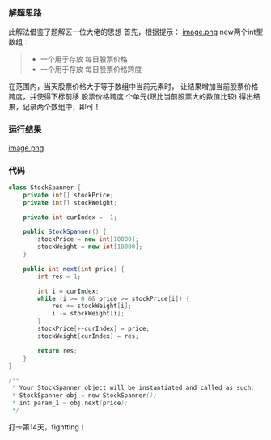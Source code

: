 ### 解题思路
此解法借鉴了题解区一位大佬的思想
首先，根据提示：
 [image.png](https://pic.leetcode-cn.com/74d09d01c9f3b57959cbc36d6a3cce09576db0297a9a06bd710ebfe8d4d468ca-image.png)
new两个int型数组：
>- 一个用于存放 每日股票价格
>- 一个用于存放 每日股票价格跨度

在范围内，当天股票价格大于等于数组中当前元素时，
让结果增加当前股票价格跨度，并使得下标前移 股票价格跨度 个单元(跟比当前股票大的数值比较)
得出结果，记录两个数组中，即可！


### 运行结果
 [image.png](https://pic.leetcode-cn.com/2b1f062eee4fa62bbfe8007a24ed7fe3f4068ee14c8aec6a699a4668b059db2d-image.png)


### 代码

```java
class StockSpanner {
    private int[] stockPrice;
    private int[] stockWeight;

    private int curIndex = -1;

    public StockSpanner() {
        stockPrice = new int[10000];
        stockWeight = new int[10000];
    }

    public int next(int price) {
        int res = 1;

        int i = curIndex;
        while (i >= 0 && price >= stockPrice[i]) {
            res += stockWeight[i];
            i -= stockWeight[i];
        }
        stockPrice[++curIndex] = price;
        stockWeight[curIndex] = res;

        return res;
    }
}

/**
 * Your StockSpanner object will be instantiated and called as such:
 * StockSpanner obj = new StockSpanner();
 * int param_1 = obj.next(price);
 */
```
打卡第14天，fightting！